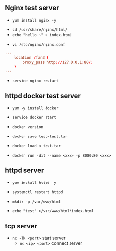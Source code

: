 

## Nginx test server
<!-- install nginx -->
<!-- yum install epel-release -->
+ `yum install nginx -y`
<!-- create test page -->
+ `cd /usr/share/nginx/html/`
+ `echo "hello ~" > index.html`
<!-- config -->
+ `vi /etc/nginx/nginx.conf`
```conf
...
    location /fan3 {
        proxy_pass http://127.0.0.1:80/;
    }
...
```
+ `service nginx restart`

## httpd docker test server

+ `yum -y install docker`
+ `service docker start`
+ `docker version`

+ `docker save test>test.tar`
+ `docker load < test.tar`

+ `docker run -dit --name <xxx> -p 8080:80 <xxx>`


## httpd server
+ `yum install httpd -y`
+ `systemctl restart httpd`

+ `mkdir -p /var/www/html`
+ `echo "test" >/var/www/html/index.html`




## tcp server

+ `nc -lk <port>` start server
    + `nc <ip> <port>`  connect server